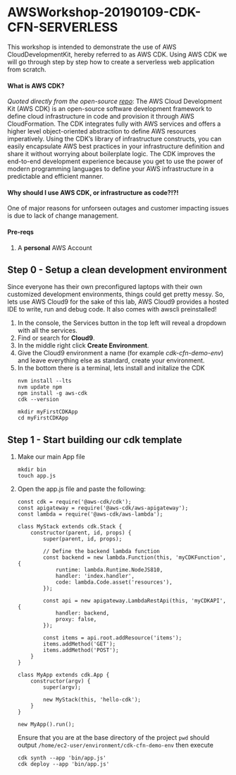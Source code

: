 # AWSWorkshop-20190109-CDK-CFN-SERVERLESS
This workshop is intended to demonstrate the use of AWS CloudDevelopmentKit, hereby referred to as AWS CDK. Using AWS CDK we will go through step by step how to create a serverless web application from scratch. 

#### What is AWS CDK?
*Quoted directly from the open-source [repo](https://github.com/awslabs/aws-cdk)*: The AWS Cloud Development Kit (AWS CDK) is an open-source software development framework to define cloud infrastructure in code and provision it through AWS CloudFormation. The CDK integrates fully with AWS services and offers a higher level object-oriented abstraction to define AWS resources imperatively. Using the CDK’s library of infrastructure constructs, you can easily encapsulate AWS best practices in your infrastructure definition and share it without worrying about boilerplate logic. The CDK improves the end-to-end development experience because you get to use the power of modern programming languages to define your AWS infrastructure in a predictable and efficient manner.

#### Why should I use AWS CDK, or infrastructure as code?!?!
One of major reasons for unforseen outages and customer impacting issues is due to lack of change management.

#### Pre-reqs
1. A **personal** AWS Account

## Step 0 - Setup a clean development environment
Since everyone has their own preconfigured laptops with their own customized development environments, things could get pretty messy. So, lets use AWS Cloud9 for the sake of this lab, AWS Cloud9 provides a hosted IDE to write, run and debug code. It also comes with awscli preinstalled!

1. In the console, the Services button in the top left will reveal a dropdown with all the services.
2. Find or search for **Cloud9**.
3. In the middle right click **Create Environment**.
4. Give the Cloud9 environment a name (for example *cdk-cfn-demo-env*) and leave everything else as standard, create your environment.
5. In the bottom there is a terminal, lets install and initalize the CDK
    ```
    nvm install --lts
    nvm update npm
    npm install -g aws-cdk
    cdk --version

    mkdir myFirstCDKApp
    cd myFirstCDKApp
    ```
    
## Step 1 - Start building our cdk template
1. Make our main App file
    ```
    mkdir bin
    touch app.js
    ```
2. Open the app.js file and paste the following:
    ```
    const cdk = require('@aws-cdk/cdk');
    const apigateway = require('@aws-cdk/aws-apigateway');
    const lambda = require('@aws-cdk/aws-lambda');

    class MyStack extends cdk.Stack {
        constructor(parent, id, props) {
            super(parent, id, props);

            // Define the backend lambda function
            const backend = new lambda.Function(this, 'myCDKFunction', {
                runtime: lambda.Runtime.NodeJS810,
                handler: 'index.handler',
                code: lambda.Code.asset('resources'),
            });

            const api = new apigateway.LambdaRestApi(this, 'myCDKAPI', {
                handler: backend,
                proxy: false,
            });

            const items = api.root.addResource('items');
            items.addMethod('GET');
            items.addMethod('POST');
        }
    }

    class MyApp extends cdk.App {
        constructor(argv) {
            super(argv);

            new MyStack(this, 'hello-cdk');
        }
    }

    new MyApp().run();
    ```
    Ensure that you are at the base directory of the project `pwd` should output `/home/ec2-user/environment/cdk-cfn-demo-env` then execute
    ```
    cdk synth --app 'bin/app.js'
    cdk deploy --app 'bin/app.js'
    ```


